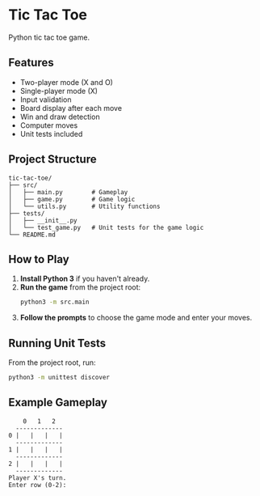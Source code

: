 # Tic Tac Toe

Python tic tac toe game.

## Features

- Two-player mode (X and O)
- Single-player mode (X)
- Input validation
- Board display after each move
- Win and draw detection
- Computer moves
- Unit tests included

## Project Structure

```
tic-tac-toe/
├── src/
│   ├── main.py        # Gameplay
│   ├── game.py        # Game logic
│   └── utils.py       # Utility functions
├── tests/
│   ├── __init__.py
│   └── test_game.py   # Unit tests for the game logic
└── README.md
```

## How to Play

1. **Install Python 3** if you haven't already.
2. **Run the game** from the project root:
    ```sh
    python3 -m src.main
    ```
3. **Follow the prompts** to choose the game mode and enter your moves.

## Running Unit Tests

From the project root, run:
```sh
python3 -m unittest discover
```

## Example Gameplay

```
    0   1   2
  -------------
0 |   |   |   |
  -------------
1 |   |   |   |
  -------------
2 |   |   |   |
  -------------
Player X's turn.
Enter row (0-2):
